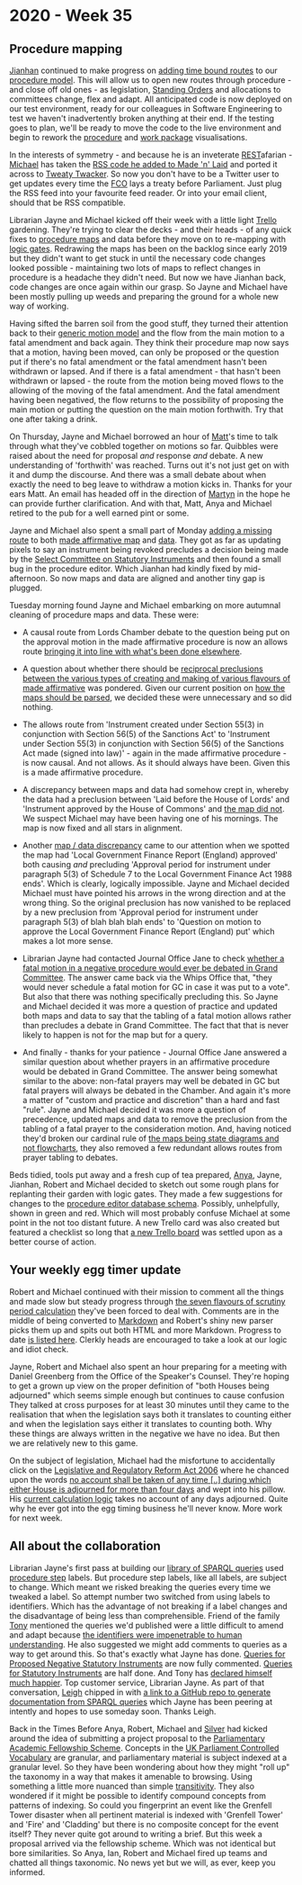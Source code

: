 # 2020 - Week 35

## Procedure mapping

[Jianhan](https://twitter.com/jianhanzhu) continued to make progress on [adding time bound routes](https://trello.com/c/CDGB80DD/57-time-bound-routes) to our [procedure model](https://ukparliament.github.io/ontologies/procedure/procedure-ontology.html). This will allow us to open new routes through procedure - and close off old ones - as legislation, [Standing Orders](https://www.parliament.uk/site-information/glossary/standing-orders/) and allocations to committees change, flex and adapt. All anticipated code is now deployed on our test environment, ready for our colleagues in Software Engineering to test we haven't inadvertently broken anything at their end. If the testing goes to plan, we'll be ready to move the code to the live environment and begin to rework the [procedure](https://procedures.azurewebsites.net/Procedures/1/graph) and [work package](https://procedures.azurewebsites.net/WorkPackages/3178/graph) visualisations.

In the interests of symmetry - and because he is an inveterate [REST](https://en.wikipedia.org/wiki/Representational_state_transfer)afarian - [Michael](http://twitter.com/fantasticlife) has taken the [RSS code he added to Made 'n' Laid](https://made-n-laid.herokuapp.com/instruments.rss) and ported it across to [Tweaty Twacker](https://tweaty-twacker.herokuapp.com/instruments.rss). So now you don't have to be a Twitter user to get updates every time the [FCO](https://www.gov.uk/government/organisations/foreign-commonwealth-office) lays a treaty before Parliament. Just plug the RSS feed into your favourite feed reader. Or into your email client, should that be RSS compatible.

Librarian Jayne and Michael kicked off their week with a little light [Trello](https://trello.com/b/HRIwjNQD/parliament-procedure) gardening. They're trying to clear the decks - and their heads - of any quick fixes to [procedure maps](https://ukparliament.github.io/ontologies/procedure/procedure-ontology.html#maps) and data before they move on to re-mapping with [logic gates](https://ukparliament.github.io/ontologies/procedure/procedure-ontology.html#d4e186). Redrawing the maps has been on the backlog since early 2019 but they didn't want to get stuck in until the necessary code changes looked possible - maintaining two lots of maps to reflect changes in procedure is a headache they didn't need. But now we have Jianhan back, code changes are once again within our grasp. So Jayne and Michael have been mostly pulling up weeds and preparing the ground for a whole new way of working.

Having sifted the barren soil from the good stuff, they turned their attention back to their [generic motion model](https://github.com/ukparliament/ontologies/blob/master/procedure/flowcharts/meta/motions/motion.png) and the flow from the main motion to a fatal amendment and back again. They think their procedure map now says that a motion, having been moved, can only be proposed or the question put if there's no fatal amendment or the fatal amendment hasn't been withdrawn or lapsed. And if there is a fatal amendment - that hasn't been withdrawn or lapsed - the route from the motion being moved flows to the allowing of the moving of the fatal amendment. And the fatal amendment having been negatived, the flow returns to the possibility of proposing the main motion or putting the question on the main motion forthwith. Try that one after taking a drink.

On Thursday, Jayne and Michael borrowed an hour of [Matt](https://twitter.com/MattKorris)'s time to talk through what they've cobbled together on motions so far. Quibbles were raised about the need for proposal *and* response *and* debate. A new understanding of 'forthwith' was reached. Turns out it's not just get on with it and dump the discourse. And there was a small debate about when exactly the need to beg leave to withdraw a motion kicks in. Thanks for your ears Matt. An email has headed off in the direction of [Martyn](https://twitter.com/martynpatrick) in the hope he can provide further clarification. And with that, Matt, Anya and Michael retired to the pub for a well earned pint or some.

Jayne and Michael also spent a small part of Monday [adding a missing route](https://trello.com/c/mFTWOpHT/174-made-affirmative-procedure-should-revoking-preclude-scsi-decision) to both [made affirmative map](https://ukparliament.github.io/ontologies/procedure/flowcharts/sis/made-affirmative.pdf) and [data](https://procedures.azurewebsites.net/Procedures/1/graph). They got as far as updating pixels to say an instrument being revoked precludes a decision being made by
the [Select Committee on Statutory Instruments](https://committees.parliament.uk/committee/149/statutory-instruments-select-committee) and then found a small bug in the procedure editor. Which Jianhan had kindly fixed by mid-afternoon. So now maps and data are aligned and another tiny gap is plugged.

Tuesday morning found Jayne and Michael embarking on more autumnal cleaning of procedure maps and data. These were:

* A causal route from Lords Chamber debate to the question being put on the approval motion in the made affirmative procedure is now an allows route [bringing it into line with what's been done elsewhere](https://trello.com/c/bmUbIOjY/170-made-affirmative-procedure-should-commons-chamber-debate-cause-question-put).

* A question about whether there should be [reciprocal preclusions between the various types of creating and making of various flavours of made affirmative](https://trello.com/c/kjdgmmZg/175-made-affirmative-procedure-should-there-be-preclusion-routes-between-the-created-made-steps) was pondered. Given our current position on [how the maps should be parsed](https://ukparliament.github.io/ontologies/procedure/flowcharts/design-notes.html#how-is-a-procedure-map-parsed-in-the-context-of-a-work-package), we decided these were unnecessary and so did nothing.

* The allows route from 'Instrument created under Section 55(3) in conjunction with Section 56(5) of the Sanctions Act' to 'Instrument under Section 55(3) in conjunction with Section 56(5) of the Sanctions Act made (signed into law)' - again in the made affirmative procedure - is now causal. And not allows. As it should always have been. Given this is a made affirmative procedure.

* A discrepancy between maps and data had somehow crept in, whereby the data had a preclusion between 'Laid before the House of Lords' and 'Instrument approved by the House of Commons' and [the map did not](https://trello.com/c/gqAVgRFs/169-discrepancies-in-made-affirmative-data-map). We suspect Michael may have been having one of his mornings. The map is now fixed and all stars in alignment.

* Another [map / data discrepancy](https://trello.com/c/tLMHTcGn/178-wonky-precludes-in-made-affirmative) came to our attention when we spotted the map had 'Local Government Finance Report (England) approved' both causing *and* precluding 'Approval period for instrument under paragraph 5(3) of Schedule 7 to the Local Government Finance Act 1988 ends'. Which is clearly, logically impossible. Jayne and Michael decided Michael must have pointed his arrows in the wrong direction and at the wrong thing. So the original preclusion has now vanished to be replaced by a new preclusion from 'Approval period for instrument under paragraph 5(3) of blah blah blah ends' to 'Question on motion to approve the Local Government Finance Report (England) put' which makes a lot more sense.

* Librarian Jayne had contacted Journal Office Jane to check [whether a fatal motion in a negative procedure would ever be debated in Grand Committee](https://trello.com/c/dhh9AWm0/167-negative-procedures-in-the-lords-can-fatal-motions-be-debated-in-gc). The answer came back via the Whips Office that, "they would never schedule a fatal motion for GC in case it was put to a vote". But also that there was nothing specifically precluding this. So Jayne and Michael decided it was more a question of practice and updated both maps and data to say that the tabling of a fatal motion allows rather than precludes a debate in Grand Committee. The fact that that is never likely to happen is not for the map but for a query.

* And finally - thanks for your patience - Journal Office Jane answered a similar question about whether prayers in an affirmative procedure would be debated in Grand Committee. The answer being somewhat similar to the above: non-fatal prayers may well be debated in GC but fatal prayers will always be debated in the Chamber. And again it's more a matter of "custom and practice and discretion" than a hard and fast "rule". Jayne and Michael decided it was more a question of precedence, updated maps and data to remove the preclusion from the tabling of a fatal prayer to the consideration motion. And, having noticed they'd broken our cardinal rule of [the maps being state diagrams and not flowcharts](https://ukparliament.github.io/ontologies/procedure/flowcharts/design-notes.html#why-are-some-routes-not-recorded), they also removed a few redundant allows routes from prayer tabling to debates.

Beds tidied, tools put away and a fresh cup of tea prepared, [Anya](https://twitter.com/bitten_), Jayne, Jianhan, Robert and Michael decided to sketch out some rough plans for replanting their garden with logic gates. They made a few suggestions for changes to the [procedure editor database schema](https://github.com/ukparliament/ontologies/blob/master/procedure/meta/editor/schema.png). Possibly, unhelpfully, shown in green and red. Which will most probably confuse Michael at some point in the not too distant future. A new Trello card was also created but featured a checklist so long that [a new Trello board](https://trello.com/b/nBCRWUdD/procedure-logic-gates) was settled upon as a better course of action.

## Your weekly egg timer update

Robert and Michael continued with their mission to comment all the things and made slow but steady progress through [the seven flavours of scrutiny period calculation](https://trello.com/c/VB9LwSFu/144-egg-timer-documentation) they've been forced to deal with. Comments are in the middle of being converted to [Markdown](https://en.wikipedia.org/wiki/Markdown) and Robert's shiny new parser picks them up and spits out both HTML and more Markdown. Progress to date [is listed here](http://parliament-calendar.herokuapp.com/meta/comments). Clerkly heads are encouraged to take a look at our logic and idiot check.

Jayne, Robert and Michael also spent an hour preparing for a meeting with Daniel Greenberg from the Office of the Speaker's Counsel. They're hoping to get a grown up view on the proper definition of "both Houses being adjourned" which seems simple enough but continues to cause confusion They talked at cross purposes for at least 30 minutes until they came to the realisation that when the legislation says both it translates to counting either and when the legislation says either it translates to counting both. Why these things are always written in the negative we have no idea. But then we are relatively new to this game.

On the subject of legislation, Michael had the misfortune to accidentally click on the [Legislative and Regulatory Reform Act 2006](https://www.legislation.gov.uk/ukpga/2006/51/contents) where he chanced upon the words [no account shall be taken of any time [..] during which either House is adjourned for more than four days](https://www.legislation.gov.uk/ukpga/2006/51/section/19) and wept into his pillow. His [current calculation logic](http://parliament-calendar.herokuapp.com/bicameral_parliamentary_days.rb.html) takes no account of any days adjourned. Quite why he ever got into the egg timing business he'll never know. More work for next week.

## All about the collaboration 

Librarian Jayne's first pass at building our [library of SPARQL queries](https://ukparliament.github.io/ontologies/procedure/meta/queries/) used [procedure step](https://ukparliament.github.io/ontologies/procedure/procedure-ontology.html#d4e175) labels. But procedure step labels, like all labels, are subject to change. Which meant we risked breaking the queries every time we tweaked a label. So attempt number two switched from using labels to identifiers. Which has the advantage of not breaking if a label changes and the disadvantage of being less than comprehensible. Friend of the family [Tony](https://twitter.com/psychemedia) mentioned the queries we'd published were a little difficult to amend and adapt because [the identifiers were impenetrable to human understanding](https://twitter.com/psychemedia/status/1283475530084429824). He also suggested we might add comments to queries as a way to get around this. So that's exactly what Jayne has done. [Queries for Proposed Negative Statutory Instruments](https://ukparliament.github.io/ontologies/procedure/meta/queries/instrument-types/proposed-negative-statutory-instruments/) are now fully commented. [Queries for Statutory Instruments](https://ukparliament.github.io/ontologies/procedure/meta/queries/instrument-types/statutory-instruments/) are half done. And Tony has [declared himself much happier](https://twitter.com/psychemedia/status/1297860151672700928). Top customer service, Librarian Jayne. As part of that conversation, [Leigh](https://twitter.com/ldodds) chipped in with [a link to a GitHub repo to generate documentation from SPARQL queries](https://twitter.com/ldodds/status/1297864667117891584) which Jayne has been peering at intently and hopes to use someday soon. Thanks Leigh.

Back in the Times Before Anya, Robert, Michael and [Silver](https://twitter.com/silveroliver) had kicked around the idea of submitting a project proposal to the [Parliamentary Academic Fellowship Scheme](https://www.parliament.uk/mps-lords-and-offices/offices/bicameral/post/fellowships/parliamentary-academic-fellowship-scheme/). Concepts in the [UK Parliament Controlled Vocabulary](http://www.data.parliament.uk/dataset/thesauri) are granular, and parliamentary material is subject indexed at a granular level. So they have been wondering about how they might "roll up" the taxonomy in a way that makes it amenable to browsing. Using something a little more nuanced than simple [transitivity](https://en.wikipedia.org/wiki/Transitive_relation). They also wondered if it might be possible to identify compound concepts from patterns of indexing. So could you fingerprint an event like the Grenfell Tower disaster when all pertinent material is indexed with 'Grenfell Tower' and 'Fire' and 'Cladding' but there is no composite concept for the event itself? They never quite got around to writing a brief. But this week a proposal arrived via the fellowship scheme. Which was not identical but bore similarities. So Anya, Ian, Robert and Michael fired up teams and chatted all things taxonomic. No news yet but we will, as ever, keep you informed.



